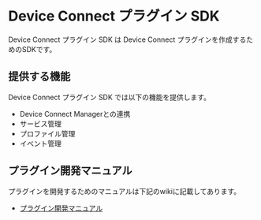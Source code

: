 # Device Connect プラグイン SDK
Device Connect プラグイン SDK は Device Connect プラグインを作成するためのSDKです。

## 提供する機能

Device Connect プラグイン SDK では以下の機能を提供します。

- Device Connect Managerとの連携
- サービス管理
- プロファイル管理
- イベント管理

## プラグイン開発マニュアル

プラグインを開発するためのマニュアルは下記のwikiに記載してあります。

- [プラグイン開発マニュアル](https://github.com/DeviceConnect/DeviceConnect-Android/wiki/Plugin-Development-Manual-for-Plugin-SDK-ver-2.3.0)

